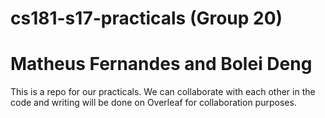 # cs181-s17-practicals (Group 20)
# Matheus Fernandes and Bolei Deng

This is a repo for our practicals. We can collaborate with each other in the code and writing will be done on Overleaf for collaboration purposes.
